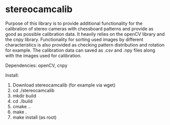 # stereocamcalib
Purpose of this library is to provide additional functionality for the calibration of stereo cameras with chessboard patterns and provide as good as possible calibration data. It heavily relies on the openCV library and the cnpy library.
Functionality for sorting used images by different characteristics is also provided as checking pattern distribution and rotation for example.
The calibration data can saved as .csv and .npy files along with the images used for calibration.

Dependencies: openCV, cnpy

Install:

1. Download stereocamcalib (for example via wget)
2. cd ./stereocamcalib
2. mkdir build
3. cd ./build
4. cmake ..
5. make .
6. make install (as root)

